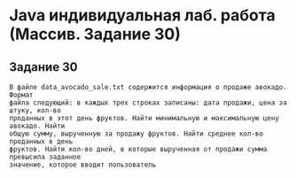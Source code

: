 # Java индивидуальная лаб. работа (Массив. Задание 30)
## Задание 30
    В файле data_avocado_sale.txt содержится информация о продаже авокадо. Формат
    файла следующий: в каждых трех строках записаны: дата продажи, цена за штуку, кол-во
    проданных в этот день фруктов. Найти минимальную и максимальную цену авокадо. Найти 
    общую сумму, вырученную за продажу фруктов. Найти среднее кол-во проданных в день
    фруктов. Найти кол-во дней, в которые вырученная от продажи сумма превысила заданное
    значение, которое вводит пользователь
